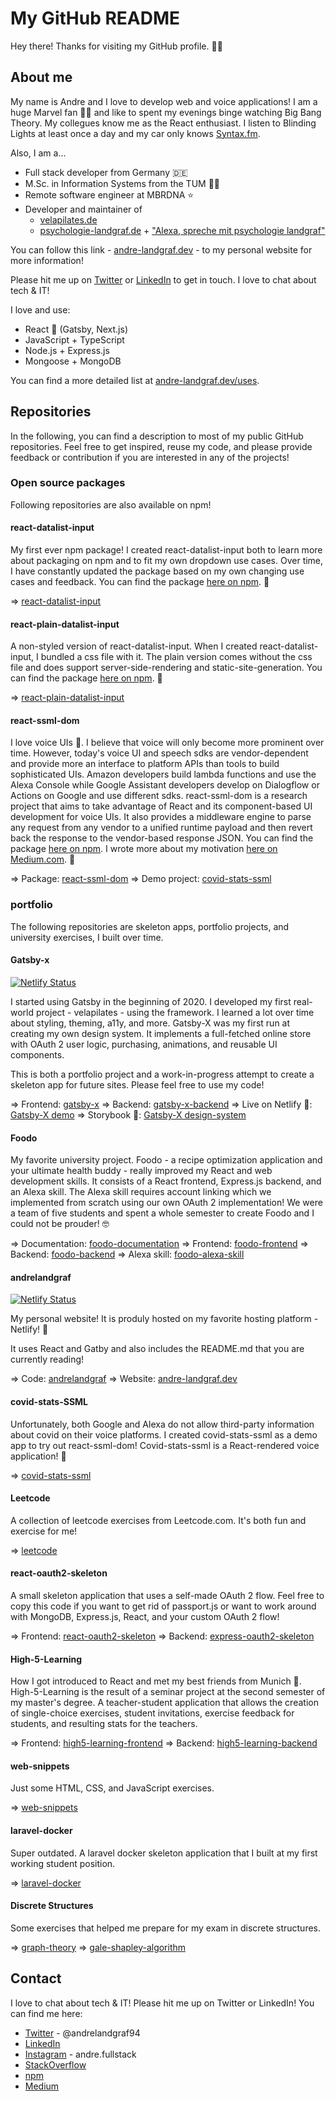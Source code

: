 # My GitHub README

Hey there! Thanks for visiting my GitHub profile. 🙋‍♂️

## About me

My name is Andre and I love to develop web and voice applications! I am a huge Marvel fan 🦸‍♂️ and like to spent my evenings binge watching Big Bang Theory. My collegues know me as the React enthusiast. I listen to Blinding Lights at least once a day and my car only knows [Syntax.fm](https://syntax.fm/).

Also, I am a...

- Full stack developer from Germany 🇩🇪
- M.Sc. in Information Systems from the TUM 👨‍🎓
- Remote software engineer at MBRDNA ⭐
- Developer and maintainer of
  - [velapilates.de](https://www.velapilates.de)
  - [psychologie-landgraf.de](https://www.psychologie-landgraf.de) + ["Alexa, spreche mit psychologie landgraf"](https://www.amazon.de/andrelandgraf-Psychologie-f%C3%BCr-Sie/dp/B08X1VTX53/)

You can follow this link - [andre-landgraf.dev](https://www.andre-landgraf.dev) - to my personal website for more information!

Please hit me up on [Twitter](https://twitter.com/AndreLandgraf94) or [LinkedIn](https://www.linkedin.com/in/andre-landgraf/) to get in touch. I love to chat about tech & IT!

I love and use:

- React 💜 (Gatsby, Next.js)
- JavaScript + TypeScript
- Node.js + Express.js
- Mongoose + MongoDB

You can find a more detailed list at [andre-landgraf.dev/uses](https://www.andre-landgraf.dev/uses).

## Repositories

In the following, you can find a description to most of my public GitHub repositories. Feel free to get inspired, reuse my code, and please provide feedback or contribution if you are interested in any of the projects!

### Open source packages

Following repositories are also available on npm!

#### react-datalist-input

My first ever npm package! I created react-datalist-input both to learn more about packaging on npm and to fit my own dropdown use cases. Over time, I have constantly updated the package based on my own changing use cases and feedback. You can find the package [here on npm](https://www.npmjs.com/package/react-datalist-input). 🚀

=> [react-datalist-input](https://github.com/andrelandgraf/react-datalist-input)

#### react-plain-datalist-input

A non-styled version of react-datalist-input. When I created react-datalist-input, I bundled a css file with it. The plain version comes without the css file and does support server-side-rendering and static-site-generation. You can find the package [here on npm](https://www.npmjs.com/package/react-plain-datalist-input). 🚀

=> [react-plain-datalist-input](https://github.com/andrelandgraf/react-plain-datalist-input)

#### react-ssml-dom

I love voice UIs 💜. I believe that voice will only become more prominent over time. However, today's voice UI and speech sdks are vendor-dependent and provide more an interface to platform APIs than tools to build sophisticated UIs. Amazon developers build lambda functions and use the Alexa Console while Google Assistant developers develop on Dialogflow or Actions on Google and use different sdks. react-ssml-dom is a research project that aims to take advantage of React and its component-based UI development for voice UIs. It also provides a middleware engine to parse any request from any vendor to a unified runtime payload and then revert back the response to the vendor-based response JSON. You can find the package [here on npm](https://www.npmjs.com/package/react-ssml-dom). I wrote more about my motivation [here on Medium.com](https://andre-timo-landgraf.medium.com/a-react-renderer-for-ssml-91cdd1d66b3e). 👀

=> Package: [react-ssml-dom](https://github.com/andrelandgraf/react-ssml-dom)
=> Demo project: [covid-stats-ssml](https://github.com/andrelandgraf/covid-stats-ssml)

### portfolio

The following repositories are skeleton apps, portfolio projects, and university exercises, I built over time.

#### Gatsby-x

[![Netlify Status](https://api.netlify.com/api/v1/badges/8b147a7f-5070-444b-b0c4-6149376f2c5d/deploy-status)](https://app.netlify.com/sites/gatsbyx/deploys)

I started using Gatsby in the beginning of 2020. I developed my first real-world project - velapilates - using the framework. I learned a lot over time about styling, theming, a11y, and more. Gatsby-X was my first run at creating my own design system. It implements a full-fetched online store with OAuth 2 user logic, purchasing, animations, and reusable UI components.

This is both a portfolio project and a work-in-progress attempt to create a skeleton app for future sites. Please feel free to use my code!

=> Frontend: [gatsby-x](https://github.com/andrelandgraf/gatsby-x)
=> Backend: [gatsby-x-backend](https://github.com/andrelandgraf/gatsby-x-backend)
=> Live on Netlify 💚: [Gatsby-X demo](https://demo.andre-landgraf.cool/)
=> Storybook 📖: [Gatsby-X design-system](https://design-system.andre-landgraf.cool/)

#### Foodo

My favorite university project. Foodo - a recipe optimization application and your ultimate health buddy - really improved my React and web development skills. It consists of a React frontend, Express.js backend, and an Alexa skill. The Alexa skill requires account linking which we implemented from scratch using our own OAuth 2 implementation! We were a team of five students and spent a whole semester to create Foodo and I could not be prouder! 🤓

=> Documentation: [foodo-documentation](https://github.com/andreweinkoetz/foodo-documentation)
=> Frontend: [foodo-frontend](https://github.com/andrelandgraf/foodo-frontend)
=> Backend: [foodo-backend](https://github.com/andreweinkoetz/foodo-backend)
=> Alexa skill: [foodo-alexa-skill](https://github.com/andrelandgraf/foodo-alexa-skill)

#### andrelandgraf

[![Netlify Status](https://api.netlify.com/api/v1/badges/8a32237e-e6d6-4567-aaf0-e518810a1061/deploy-status)](https://app.netlify.com/sites/andre-landgraf/deploys)

My personal website! It is produly hosted on my favorite hosting platform - Netlify! 💚

It uses React and Gatby and also includes the README.md that you are currently reading!

=> Code: [andrelandgraf](https://github.com/andrelandgraf/andrelandgraf)
=> Website: [andre-landgraf.dev](https://www.andre-landgraf.dev)

#### covid-stats-SSML

Unfortunately, both Google and Alexa do not allow third-party information about covid on their voice platforms. I created covid-stats-ssml as a demo app to try out react-ssml-dom! Covid-stats-ssml is a React-rendered voice application! 🚀

=> [covid-stats-ssml](https://github.com/andrelandgraf/covid-stats-ssml)

#### Leetcode

A collection of leetcode exercises from Leetcode.com. It's both fun and exercise for me!

=> [leetcode](https://github.com/andrelandgraf/leetcode)

#### react-oauth2-skeleton

A small skeleton application that uses a self-made OAuth 2 flow. Feel free to copy this code if you want to get rid of passport.js or want to work around with MongoDB, Express.js, React, and your custom OAuth 2 flow!

=> Frontend: [react-oauth2-skeleton](https://github.com/andrelandgraf/react-oauth2-skeleton)
=> Backend: [express-oauth2-skeleton](https://github.com/andreweinkoetz/express-oauth2-skeleton)

#### High-5-Learning

How I got introduced to React and met my best friends from Munich 💜. High-5-Learning is the result of a seminar project at the second semester of my master's degree. A teacher-student application that allows the creation of single-choice exercises, student invitations, exercise feedback for students, and resulting stats for the teachers.

=> Frontend: [high5-learning-frontend](https://github.com/andreweinkoetz/high5-learning-frontend)
=> Backend: [high5-learning-backend](https://github.com/andrelandgraf/high5-learning-backend)

#### web-snippets

Just some HTML, CSS, and JavaScript exercises.

=> [web-snippets](https://github.com/andrelandgraf/web-snippets)

#### laravel-docker

Super outdated. A laravel docker skeleton application that I built at my first working student position.

=> [laravel-docker](https://github.com/andrelandgraf/laravel-docker)

#### Discrete Structures

Some exercises that helped me prepare for my exam in discrete structures.

=> [graph-theory](https://github.com/andrelandgraf/graph-theory)
=> [gale-shapley-algorithm](https://github.com/andrelandgraf/gale-shapley-algorithm)

## Contact

I love to chat about tech & IT! Please hit me up on Twitter or LinkedIn! You can find me here:

- [Twitter](https://twitter.com/AndreLandgraf94) - @andrelandgraf94
- [LinkedIn](https://www.linkedin.com/in/andre-landgraf/)
- [Instagram](https://www.instagram.com/andre.fullstack/) - andre.fullstack
- [StackOverflow](https://stackoverflow.com/users/6331985/andre)
- [npm](https://www.npmjs.com/settings/andrelandgraf/packages)
- [Medium](https://andrelandgraf.medium.com/)

